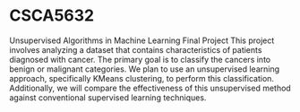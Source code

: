 # CSCA5632
Unsupervised Algorithms in Machine Learning Final Project
This project involves analyzing a dataset that contains characteristics of patients diagnosed with cancer. The primary goal is to classify the cancers into benign or malignant categories. We plan to use an unsupervised learning approach, specifically KMeans clustering, to perform this classification. Additionally, we will compare the effectiveness of this unsupervised method against conventional supervised learning techniques.
